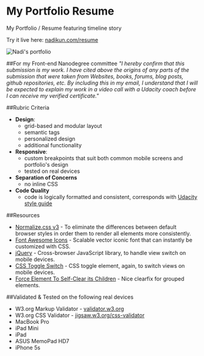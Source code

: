 My Portfolio Resume
===================

My Portfolio / Resume featuring timeline story

Try it live here: [nadikun.com/resume](http://nadikun.com/resume)

![Nadi's portfolio](http://nadikun.com/resume/img/portfolio-mobile800x600.jpg)

##For my Front-end Nanodegree committee 
*"I hereby confirm that this submission is my work. I have cited above the origins of any parts of the submission that were taken from Websites, books, forums, blog posts, github repositories, etc. By including this in my email, I understand that I will be expected to explain my work in a video call with a Udacity coach before I can receive my verified certificate."*


##Rubric Criteria
 
- **Design**: 
  - grid-based and modular layout
  - semantic tags
  - personalized design
  - additional functionality
- **Responsive**: 
  - custom breakpoints that suit both common mobile screens and portfolio's design
  - tested on real devices
- **Separation of Concerns** 
  - no inline CSS 
- **Code Quality** 
  - code is logically formatted and consistent, corresponds with [Udacity style guide](https://storage.googleapis.com/supplemental_media/udacityu/2642898741/UdacityHTMLCSSStyleGuide.pdf?GoogleAccessId=1069728276824-2uvq09l4tiplc0gf30rskdsgvtam6k1j@developer.gserviceaccount.com&Expires=1413365489&Signature=rtuCeLmyhN3H9fxO4RjGTcabGYX45WeXmU6mIH8na9YXHwlRnn9D1p%2Bm6o1iszaJHiSB/qGRffUtcQXaR9uFnZuKFAdRXshAro/gz/0jYCj48QfiBZ1dJWCj6mWSUdH3AvErC3IarMLsVG2LrLxLXxlefzRldp0evxeJYI6HVEI%3D)


##Resources

- [Normalize.css v3](https://github.com/necolas/normalize.css/) - To eliminate the differences between default browser styles in order them to render all elements more consistently.
- [Font Awesome Icons](http://fortawesome.github.io/Font-Awesome/) - Scalable vector iconic font that can instantly be customized with CSS.
- [jQuery](http://jquery.com/) - Cross-browser JavaScript library, to handle view switch on mobile devices.
- [CSS Toggle Switch](http://callmenick.com/2014/05/13/css-toggle-switch-examples/) - CSS toggle element, again, to switch views on mobile devices.
- [Force Element To Self-Clear its Children](http://css-tricks.com/snippets/css/clear-fix/) - Nice clearfix for grouped elements.


##Validated & Tested on the following real devices

- W3.org Markup Validator - [validator.w3.org](http://validator.w3.org/)
- W3.org CSS Validator - [jigsaw.w3.org/css-validator](http://jigsaw.w3.org/css-validator/)
- MacBook Pro
- iPad Mini
- iPad
- ASUS MemoPad HD7
- iPhone 5s
